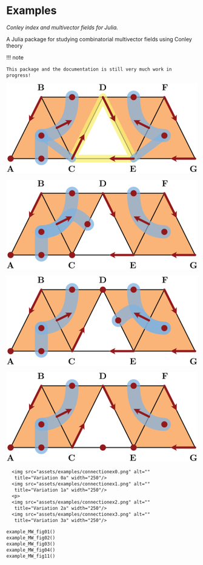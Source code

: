 # Examples

*Conley index and multivector fields for Julia.*

A Julia package for studying combinatorial multivector fields using Conley theory

!!! note

    This package and the documentation is still very much work in progress!

![The original vector field](assets/examples/connectionex0.png)

![Variation 1](assets/examples/connectionex1.png)

![Variation 2](assets/examples/connectionex2.png)

![Variation 3](assets/examples/connectionex3.png)


```@raw html
  <img src="assets/examples/connectionex0.png" alt=""
   title="Variation 0a" width="250"/>
  <img src="assets/examples/connectionex1.png" alt=""
   title="Variation 1a" width="250"/>
  <p>
  <img src="assets/examples/connectionex2.png" alt=""
   title="Variation 2a" width="250"/>
  <img src="assets/examples/connectionex3.png" alt=""
   title="Variation 3a" width="250"/>
```


```@docs
example_MW_fig01()
example_MW_fig02()
example_MW_fig03()
example_MW_fig04()
example_MW_fig11()
```

